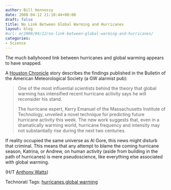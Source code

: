 ```yaml
---
author: Bill Hennessy
date: 2008-04-12 21:10:44+00:00
draft: false
title: No Link Between Global Warming and Hurricanes
layout: blog
#url: e/2008/04/12/no-link-between-global-warming-and-hurricanes/
categories:
- Science
---
```


The much ballyhooed link between hurricanes and global warming appears to have snapped.

 

A [Houston Chronicle](https://www.chron.com/disp/story.mpl/tech/news/5693436.html) story describes the findings published in the Bulletin of the American Meteorological Society (a GW alarmist pub):

 

>   
> 
> One of the most influential scientists behind the theory that global warming has intensified recent hurricane activity says he will reconsider his stand.
> 
>    
> 
> The hurricane expert, Kerry Emanuel of the Massachusetts Institute of Technology, unveiled a novel technique for predicting future hurricane activity this week. The new work suggests that, even in a dramatically warming world, hurricane frequency and intensity may not substantially rise during the next two centuries.
> 
> 

 

If reality occupied the same universe as Al Gore, this news might disturb that criminal. This means that any attempt to blame the coming hurricane season, Katrina, or Andrew, on human activity (aside from building in the path of hurricanes) is mere pseudoscience, like everything else associated with global warming. 

 

(H/T [Anthony Watts](https://wattsupwiththat.wordpress.com/2008/04/11/hurricane-expert-reconsiders-global-warmings-impact/))

 

Technorati Tags: [hurricanes](https://technorati.com/tags/hurricanes),[global warming](https://technorati.com/tags/global%20warming)
